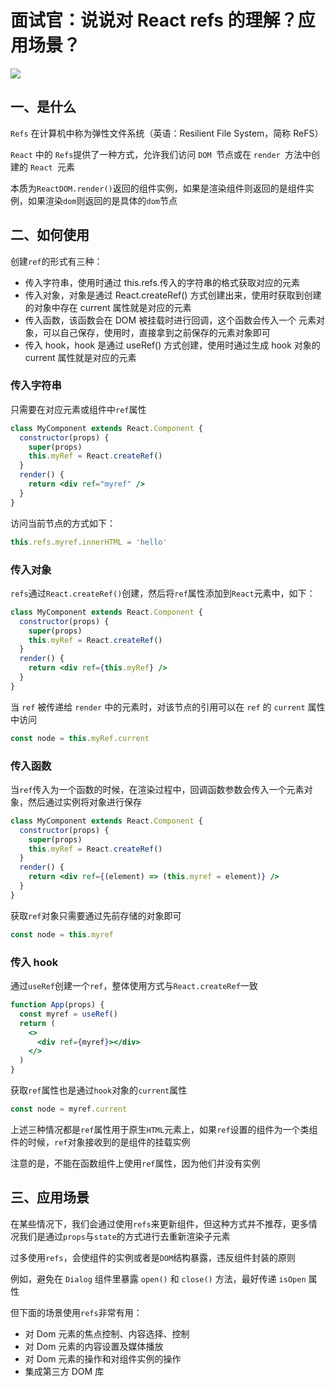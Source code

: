 # 面试官：说说对 React refs 的理解？应用场景？

![](https://static.vue-js.com/25162040-de02-11eb-ab90-d9ae814b240d.png)

## 一、是什么

`Refs` 在计算机中称为弹性文件系统（英语：Resilient File System，简称 ReFS）

`React` 中的 `Refs`提供了一种方式，允许我们访问 `DOM `节点或在 `render `方法中创建的 `React `元素

本质为`ReactDOM.render()`返回的组件实例，如果是渲染组件则返回的是组件实例，如果渲染`dom`则返回的是具体的`dom`节点

## 二、如何使用

创建`ref`的形式有三种：

- 传入字符串，使用时通过 this.refs.传入的字符串的格式获取对应的元素
- 传入对象，对象是通过 React.createRef() 方式创建出来，使用时获取到创建的对象中存在 current 属性就是对应的元素
- 传入函数，该函数会在 DOM 被挂载时进行回调，这个函数会传入一个 元素对象，可以自己保存，使用时，直接拿到之前保存的元素对象即可
- 传入 hook，hook 是通过 useRef() 方式创建，使用时通过生成 hook 对象的 current 属性就是对应的元素

### 传入字符串

只需要在对应元素或组件中`ref`属性

```jsx
class MyComponent extends React.Component {
  constructor(props) {
    super(props)
    this.myRef = React.createRef()
  }
  render() {
    return <div ref="myref" />
  }
}
```

访问当前节点的方式如下：

```js
this.refs.myref.innerHTML = 'hello'
```

### 传入对象

`refs`通过`React.createRef()`创建，然后将`ref`属性添加到`React`元素中，如下：

```jsx
class MyComponent extends React.Component {
  constructor(props) {
    super(props)
    this.myRef = React.createRef()
  }
  render() {
    return <div ref={this.myRef} />
  }
}
```

当 `ref` 被传递给 `render` 中的元素时，对该节点的引用可以在 `ref` 的 `current` 属性中访问

```js
const node = this.myRef.current
```

### 传入函数

当`ref`传入为一个函数的时候，在渲染过程中，回调函数参数会传入一个元素对象，然后通过实例将对象进行保存

```jsx
class MyComponent extends React.Component {
  constructor(props) {
    super(props)
    this.myRef = React.createRef()
  }
  render() {
    return <div ref={(element) => (this.myref = element)} />
  }
}
```

获取`ref`对象只需要通过先前存储的对象即可

```js
const node = this.myref
```

### 传入 hook

通过`useRef`创建一个`ref`，整体使用方式与`React.createRef`一致

```jsx
function App(props) {
  const myref = useRef()
  return (
    <>
      <div ref={myref}></div>
    </>
  )
}
```

获取`ref`属性也是通过`hook`对象的`current`属性

```js
const node = myref.current
```

上述三种情况都是`ref`属性用于原生`HTML`元素上，如果`ref`设置的组件为一个类组件的时候，`ref`对象接收到的是组件的挂载实例

注意的是，不能在函数组件上使用`ref`属性，因为他们并没有实例

## 三、应用场景

在某些情况下，我们会通过使用`refs`来更新组件，但这种方式并不推荐，更多情况我们是通过`props`与`state`的方式进行去重新渲染子元素

过多使用`refs`，会使组件的实例或者是`DOM`结构暴露，违反组件封装的原则

例如，避免在 `Dialog` 组件里暴露 `open()` 和 `close()` 方法，最好传递 `isOpen` 属性

但下面的场景使用`refs`非常有用：

- 对 Dom 元素的焦点控制、内容选择、控制
- 对 Dom 元素的内容设置及媒体播放
- 对 Dom 元素的操作和对组件实例的操作
- 集成第三方 DOM 库
